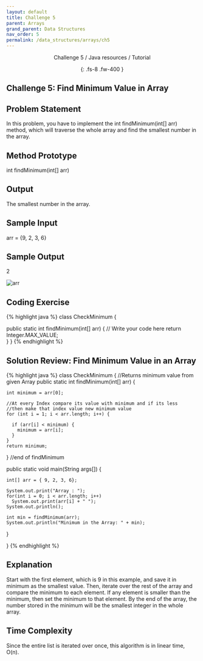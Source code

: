 ```yaml
---
layout: default
title: Challenge 5
parent: Arrays
grand_parent: Data Structures
nav_order: 5
permalink: /data_structures/arrays/ch5
---
```

<div align="center" markdown="1">
Challenge 5 / Java resources / Tutorial

{: .fs-8 .fw-400 }
</div>

## Challenge 5: Find Minimum Value in Array

## Problem Statement 
In this problem, you have to implement the int findMinimum(int[] arr) method, which will traverse the whole array and find the smallest number in the array.

## Method Prototype 
int findMinimum(int[] arr)

## Output 
The smallest number in the array.

## Sample Input 
arr = {9, 2, 3, 6}

## Sample Output 
2

![arr](https://raw.githubusercontent.com/TestJavaDev/java-resources/master/resources/arr/arr85.png)

## Coding Exercise

{% highlight java %}
class CheckMinimum {

  public static int findMinimum(int[] arr) {
    // Write your code here
    return Integer.MAX_VALUE;        
  }
}
{% endhighlight %}

## Solution Review: Find Minimum Value in an Array

{% highlight java %}
class CheckMinimum
{
  //Returns minimum value from given Array 
  public static int findMinimum(int[] arr) {

    int minimum = arr[0];

    //At every Index compare its value with minimum and if its less 
    //then make that index value new minimum value
    for (int i = 1; i < arr.length; i++) {

      if (arr[i] < minimum) {
        minimum = arr[i];
      }
    }
    return minimum;
  } //end of findMinimum

  public static void main(String args[]) {

    int[] arr = { 9, 2, 3, 6};

    System.out.print("Array : ");
    for(int i = 0; i < arr.length; i++)
      System.out.print(arr[i] + " ");
    System.out.println();

    int min = findMinimum(arr);
    System.out.println("Minimum in the Array: " + min);

  }

} 
{% endhighlight %}

## Explanation 
Start with the first element, which is 9 in this example, and save it in minimum as the smallest value. Then, iterate over the rest of the array and compare the minimum to each element. If any element is smaller than the minimum, then set the minimum to that element. By the end of the array, the number stored in the minimum will be the smallest integer in the whole array.

## Time Complexity 
Since the entire list is iterated over once, this algorithm is in linear time, O(n).